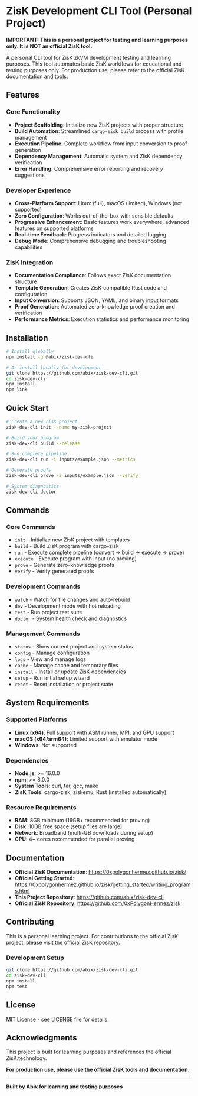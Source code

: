 # ZisK Development CLI Tool (Personal Project)

**IMPORTANT: This is a personal project for testing and learning purposes only. It is NOT an official ZisK tool.**

A personal CLI tool for ZisK zkVM development testing and learning purposes. This tool automates basic ZisK workflows for educational and testing purposes only. For production use, please refer to the official ZisK documentation and tools.

## Features

### **Core Functionality**
- **Project Scaffolding**: Initialize new ZisK projects with proper structure
- **Build Automation**: Streamlined `cargo-zisk build` process with profile management
- **Execution Pipeline**: Complete workflow from input conversion to proof generation
- **Dependency Management**: Automatic system and ZisK dependency verification
- **Error Handling**: Comprehensive error reporting and recovery suggestions

### **Developer Experience**
- **Cross-Platform Support**: Linux (full), macOS (limited), Windows (not supported)
- **Zero Configuration**: Works out-of-the-box with sensible defaults
- **Progressive Enhancement**: Basic features work everywhere, advanced features on supported platforms
- **Real-time Feedback**: Progress indicators and detailed logging
- **Debug Mode**: Comprehensive debugging and troubleshooting capabilities

### **ZisK Integration**
- **Documentation Compliance**: Follows exact ZisK documentation structure
- **Template Generation**: Creates ZisK-compatible Rust code and configuration
- **Input Conversion**: Supports JSON, YAML, and binary input formats
- **Proof Generation**: Automated zero-knowledge proof creation and verification
- **Performance Metrics**: Execution statistics and performance monitoring

## Installation

```bash
# Install globally
npm install -g @abix/zisk-dev-cli

# Or install locally for development
git clone https://github.com/abix/zisk-dev-cli.git
cd zisk-dev-cli
npm install
npm link
```

## Quick Start

```bash
# Create a new ZisK project
zisk-dev-cli init --name my-zisk-project

# Build your program
zisk-dev-cli build --release

# Run complete pipeline
zisk-dev-cli run -i inputs/example.json --metrics

# Generate proofs
zisk-dev-cli prove -i inputs/example.json --verify

# System diagnostics
zisk-dev-cli doctor
```

## Commands

### **Core Commands**
- `init` - Initialize new ZisK project with templates
- `build` - Build ZisK program with cargo-zisk
- `run` - Execute complete pipeline (convert → build → execute → prove)
- `execute` - Execute program with input (no proving)
- `prove` - Generate zero-knowledge proofs
- `verify` - Verify generated proofs

### **Development Commands**
- `watch` - Watch for file changes and auto-rebuild
- `dev` - Development mode with hot reloading
- `test` - Run project test suite
- `doctor` - System health check and diagnostics

### **Management Commands**
- `status` - Show current project and system status
- `config` - Manage configuration
- `logs` - View and manage logs
- `cache` - Manage cache and temporary files
- `install` - Install or update ZisK dependencies
- `setup` - Run initial setup wizard
- `reset` - Reset installation or project state

## System Requirements

### **Supported Platforms**
- **Linux (x64)**: Full support with ASM runner, MPI, and GPU support
- **macOS (x64/arm64)**: Limited support with emulator mode
- **Windows**: Not supported

### **Dependencies**
- **Node.js**: >= 16.0.0
- **npm**: >= 8.0.0
- **System Tools**: curl, tar, gcc, make
- **ZisK Tools**: cargo-zisk, ziskemu, Rust (installed automatically)

### **Resource Requirements**
- **RAM**: 8GB minimum (16GB+ recommended for proving)
- **Disk**: 10GB free space (setup files are large)
- **Network**: Broadband (multi-GB downloads during setup)
- **CPU**: 4+ cores recommended for parallel proving

## Documentation

- **Official ZisK Documentation**: https://0xpolygonhermez.github.io/zisk/
- **Official Getting Started**: https://0xpolygonhermez.github.io/zisk/getting_started/writing_programs.html
- **This Project Repository**: https://github.com/abix/zisk-dev-cli
- **Official ZisK Repository**: https://github.com/0xPolygonHermez/zisk

## Contributing

This is a personal learning project. For contributions to the official ZisK project, please visit the [official ZisK repository](https://github.com/0xPolygonHermez/zisk).

### **Development Setup**
```bash
git clone https://github.com/abix/zisk-dev-cli.git
cd zisk-dev-cli
npm install
npm test
```

## License

MIT License - see [LICENSE](LICENSE) file for details.

## Acknowledgments

This project is built for learning purposes and references the official ZisK.technology.

**For production use, please use the official ZisK tools and documentation.**

---

**Built by Abix for learning and testing purposes**

